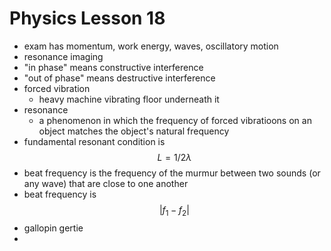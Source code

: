 # Physics Lesson 18
- exam has momentum, work energy, waves, oscillatory motion
- resonance imaging
- "in phase" means constructive interference
- "out of phase" means destructive interference
- forced vibration
  - heavy machine vibrating floor underneath it
- resonance 
  - a phenomenon in which the frequency of forced vibratioons on an object matches the object's natural frequency
- fundamental resonant condition is $$L=1/2\lambda$$
- beat frequency is the frequency of the murmur between two sounds (or any wave) that are close to one another
- beat frequency is $$\vert f_1-f_2\vert$$
- gallopin gertie
- 

